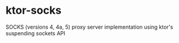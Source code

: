 # ktor-socks

SOCKS (versions 4, 4a, 5) proxy server implementation using ktor's suspending sockets API